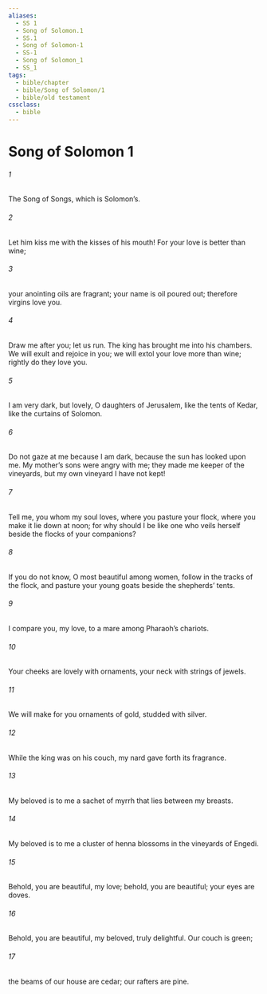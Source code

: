 ```yaml
---
aliases:
  - SS 1
  - Song of Solomon.1
  - SS.1
  - Song of Solomon-1
  - SS-1
  - Song of Solomon_1
  - SS_1
tags:
  - bible/chapter
  - bible/Song of Solomon/1
  - bible/old testament
cssclass:
  - bible
---
```


# Song of Solomon 1

###### 1
The Song of Songs, which is Solomon’s.
###### 2
Let him kiss me with the kisses of his mouth! For your love is better than wine;
###### 3
your anointing oils are fragrant; your name is oil poured out; therefore virgins love you.
###### 4
Draw me after you; let us run. The king has brought me into his chambers. We will exult and rejoice in you; we will extol your love more than wine; rightly do they love you.
###### 5
I am very dark, but lovely, O daughters of Jerusalem, like the tents of Kedar, like the curtains of Solomon.
###### 6
Do not gaze at me because I am dark, because the sun has looked upon me. My mother’s sons were angry with me; they made me keeper of the vineyards, but my own vineyard I have not kept!
###### 7
Tell me, you whom my soul loves, where you pasture your flock, where you make it lie down at noon; for why should I be like one who veils herself beside the flocks of your companions?
###### 8
If you do not know, O most beautiful among women, follow in the tracks of the flock, and pasture your young goats beside the shepherds’ tents.
###### 9
I compare you, my love, to a mare among Pharaoh’s chariots.
###### 10
Your cheeks are lovely with ornaments, your neck with strings of jewels.
###### 11
We will make for you ornaments of gold, studded with silver.
###### 12
While the king was on his couch, my nard gave forth its fragrance.
###### 13
My beloved is to me a sachet of myrrh that lies between my breasts.
###### 14
My beloved is to me a cluster of henna blossoms in the vineyards of Engedi.
###### 15
Behold, you are beautiful, my love; behold, you are beautiful; your eyes are doves.
###### 16
Behold, you are beautiful, my beloved, truly delightful. Our couch is green;
###### 17
the beams of our house are cedar; our rafters are pine.



